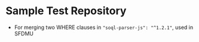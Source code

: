 # Sample Test Repository

- For merging two WHERE clauses in `"soql-parser-js": "^1.2.1"`, used in SFDMU